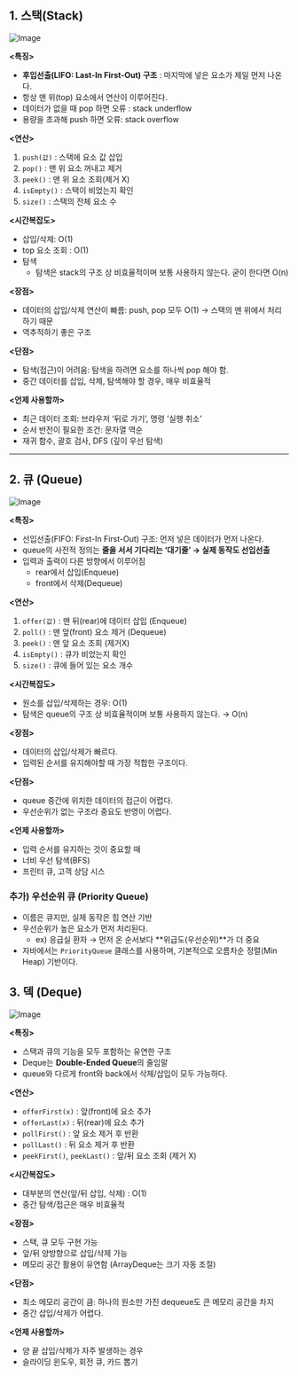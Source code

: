 ## 1. 스택(Stack)

![Image](https://github.com/user-attachments/assets/70558250-2397-4473-b181-e7514f376360)

**<특징>**

- **후입선출(LIFO:  Last-In First-Out) 구조** : 마지막에 넣은 요소가 제일 먼저 나온다.
- 항상 맨 위(top) 요소에서 연산이 이루어진다.
- 데이터가 없을 때 pop 하면 오류 : stack underflow
- 용량을 초과해 push 하면 오류: stack overflow

**<연산>**

1. `push(값)` : 스택에 요소 값 삽입
2. `pop()` : 맨 위 요소 꺼내고 제거
3. `peek()` : 맨 위 요소 조회(제거 X)
4. `isEmpty()` : 스택이 비었는지 확인
5. `size()` : 스택의 전체 요소 수

**<시간복잡도>**

- 삽입/삭제: O(1)
- top 요소 조회 : O(1)
- 탐색
    - 탐색은 stack의 구조 상 비효율적이며 보통 사용하지 않는다. 굳이 한다면 O(n)

**<장점>**

- 데이터의 삽입/삭제 연산이 빠름: push, pop 모두 O(1) → 스택의 맨 위에서 처리하기 때문
- 역추적하기 좋은 구조

**<단점>**

- 탐색(접근)이 어려움: 탐색을 하려면 요소를 하나씩 pop 해야 함.
- 중간 데이터를 삽입, 삭제, 탐색해야 할 경우, 매우 비효율적

 

**<언제 사용할까>**

- 최근 데이터 조회: 브라우저 ‘뒤로 가기’, 명령 ’실행 취소’
- 순서 반전이 필요한 조건: 문자열 역순
- 재귀 함수, 괄호  검사, DFS (깊이 우선 탐색)

---

## 2. 큐 (Queue)

![Image](https://github.com/user-attachments/assets/606060bf-22bf-4972-a924-7379c57a5098)

**<특징>**

- 선입선출(FIFO: First-In First-Out) 구조: 먼저 넣은 데이터가 먼저 나온다.
- queue의 사전적 정의는 **줄을 서서 기다리는 ‘대기줄’ → 실제 동작도 선입선출**
- 입력과 출력이 다른 방향에서 이루어짐
    - rear에서 삽입(Enqueue)
    - front에서 삭제(Dequeue)

**<연산>**

1. `offer(값)` : 맨 뒤(rear)에 데이터 삽입 (Enqueue)
2. `poll()` : 맨 앞(front) 요소 제거 (Dequeue)
3. `peek()` :  맨 앞 요소 조회 (제거X)
4. `isEmpty()` : 큐가 비었는지 확인
5. `size()` : 큐에 들어 있는 요소 개수

**<시간복잡도>**

- 원소를 삽입/삭제하는 경우: O(1)
- 탐색은 queue의 구조 상 비효율적이며 보통 사용하지 않는다. → O(n)

**<장점>**

- 데이터의 삽입/삭제가 빠르다.
- 입력된 순서를 유지해야할 때 가장 적합한 구조이다.

**<단점>**

- queue 중간에 위치한 데이터의 접근이 어렵다.
- 우선순위가 없는 구조라 중요도 반영이 어렵다.

**<언제 사용할까>**

- 입력 순서를 유지하는 것이 중요할 때
- 너비 우선 탐색(BFS)
- 프린터 큐, 고객 상담 시스

### 추가) 우선순위 큐 (Priority Queue)

- 이름은 큐지만, 실제 동작은 힙 연산 기반
- 우선순위가 높은 요소가 먼저 처리된다.
    - ex)  응급실 환자 → 먼저 온 순서보다 **위급도(우선순위)**가 더 중요
- 자바에서는 `PriorityQueue` 클래스를 사용하며, 
기본적으로 오름차순 정렬(Min Heap) 기반이다.

## 3. 덱 (Deque)

![Image](https://github.com/user-attachments/assets/8288cf39-eb5d-423a-9583-718191357f87)

**<특징>**

- 스택과 큐의 기능을 모두 포함하는 유연한 구조
- Deque는 **Double-Ended Queue**의 줄임말
- queue와 다르게 front와 back에서 삭제/삽입이 모두 가능하다.

**<연산>**

- `offerFirst(x)` : 앞(front)에 요소 추가
- `offerLast(x)` : 뒤(rear)에 요소 추가
- `pollFirst()` : 앞 요소 제거 후 반환
- `pollLast()` : 뒤 요소 제거 후 반환
- `peekFirst()`, `peekLast()` : 앞/뒤 요소 조회 (제거 X)

**<시간복잡도>**

- 대부분의 연산(앞/뒤 삽입, 삭제) : O(1)
- 중간 탐색/접근은  매우 비효율적

**<장점>**

- 스택, 큐 모두 구현 가능
- 앞/뒤 양방향으로 삽입/삭제 가능
- 메모리 공간 활용이 유연함 (ArrayDeque는 크기 자동 조절)

**<단점>**

- 최소 메모리 공간이 큼: 하나의 원소만 가진 dequeue도 큰 메모리 공간을 차지
- 중간 삽입/삭제가 어렵다.

**<언제 사용할까>**

- 양 끝 삽입/삭제가 자주 발생하는 경우
- 슬라이딩 윈도우, 회전 큐, 카드 뽑기

